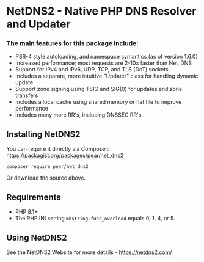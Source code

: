 # NetDNS2 - Native PHP DNS Resolver and Updater #

### The main features for this package include: ###

  * PSR-4 style autoloading, and namespace symantics (as of version 1.6.0)
  * Increased performance; most requests are 2-10x faster than Net\_DNS
  * Support for IPv4 and IPv6, UDP, TCP, and TLS (DoT) sockets.
  * Includes a separate, more intuitive "Updater" class for handling dynamic update
  * Support zone signing using TSIG and SIG(0) for updates and zone transfers
  * Includes a local cache using shared memory or flat file to improve performance
  * includes many more RR's, including DNSSEC RR's.


## Installing NetDNS2 ##

You can require it directly via Composer: https://packagist.org/packages/pear/net_dns2

```
composer require pear/net_dns2
```

Or download the source above.

## Requirements ##

* PHP 8.1+
* The PHP INI setting `mbstring.func_overload` equals 0, 1, 4, or 5.


## Using NetDNS2 ##

See the NetDNS2 Website for more details - https://netdns2.com/

